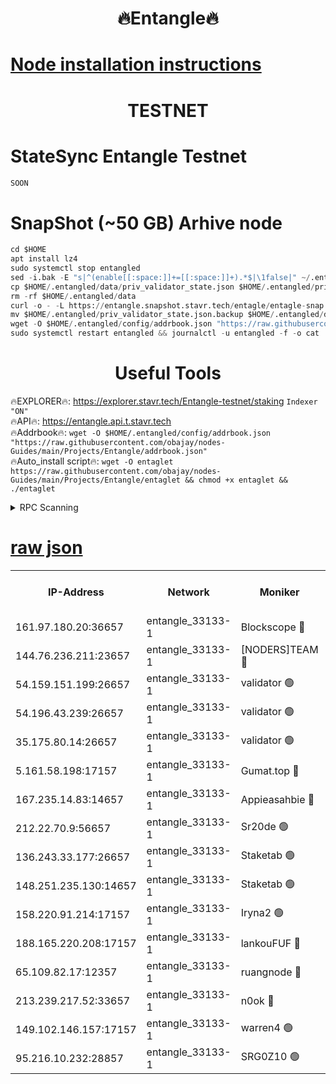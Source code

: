 <h1 align="center"> 🔥Entangle🔥</h1>

[Node installation instructions](https://github.com/obajay/nodes-Guides/tree/main/Projects/Entangle)
=

<h1 align="center"> TESTNET</h1>

# StateSync Entangle Testnet
```python
SOON
```
# SnapShot (~50 GB) Arhive node
```python
cd $HOME
apt install lz4
sudo systemctl stop entangled
sed -i.bak -E "s|^(enable[[:space:]]+=[[:space:]]+).*$|\1false|" ~/.entangled/config/config.toml
cp $HOME/.entangled/data/priv_validator_state.json $HOME/.entangled/priv_validator_state.json.backup
rm -rf $HOME/.entangled/data
curl -o - -L https://entangle.snapshot.stavr.tech/entagle/entagle-snap.tar.lz4 | lz4 -c -d - | tar -x -C $HOME/.entangled --strip-components 2
mv $HOME/.entangled/priv_validator_state.json.backup $HOME/.entangled/data/priv_validator_state.json
wget -O $HOME/.entangled/config/addrbook.json "https://raw.githubusercontent.com/obajay/nodes-Guides/main/Projects/Entangle/addrbook.json"
sudo systemctl restart entangled && journalctl -u entangled -f -o cat
```
 <h1 align="center"> Useful Tools</h1>
 
🔥EXPLORER🔥: https://explorer.stavr.tech/Entangle-testnet/staking        `Indexer "ON"` \
🔥API🔥:      https://entangle.api.t.stavr.tech \
🔥Addrbook🔥: ```wget -O $HOME/.entangled/config/addrbook.json "https://raw.githubusercontent.com/obajay/nodes-Guides/main/Projects/Entangle/addrbook.json"``` \
🔥Auto_install script🔥:  `wget -O entaglet https://raw.githubusercontent.com/obajay/nodes-Guides/main/Projects/Entangle/entaglet && chmod +x entaglet && ./entaglet`


<details>
<summary>RPC Scanning</summary>

<h2 align="center"> We scan nodes in real time every 4 hours. And we provide the final result of RPC endpoints.
We cannot influence the operation of these nodes in any way. </h2>


```python
If Voting Power is higher than 0 --> then the Node is a validator of the network and may be subject to attack and be a potential threat to the chain.
```
```python
We marked such validators with a red symbol
```

</details>

[raw json](https://rpc-check.entangt.stavr.tech/entangt/rpc-entangt-result.json)
=


<table><tr><th>IP-Address</th><th>Network</th><th>Moniker</th><th>Latest Block Height</th><th>Earliest Block Height</th><th>Catching Up</th><th>Voting Power</th><th>Scan Time</th></tr><tr><td>161.97.180.20:36657</td><td>entangle_33133-1</td><td>Blockscope 🔴</td><td>915263</td><td>1</td><td>False</td><td>127596446037095</td><td>2023-12-03T20:44:49.918575388UTC</td></tr><tr><td>144.76.236.211:23657</td><td>entangle_33133-1</td><td>[NODERS]TEAM 🔴</td><td>915267</td><td>1</td><td>False</td><td>47049700500000000</td><td>2023-12-03T20:45:01.622608858UTC</td></tr><tr><td>54.159.151.199:26657</td><td>entangle_33133-1</td><td>validator 🟢</td><td>915269</td><td>1</td><td>False</td><td>0</td><td>2023-12-03T20:45:08.931095455UTC</td></tr><tr><td>54.196.43.239:26657</td><td>entangle_33133-1</td><td>validator 🟢</td><td>915269</td><td>1</td><td>False</td><td>0</td><td>2023-12-03T20:45:09.526408734UTC</td></tr><tr><td>35.175.80.14:26657</td><td>entangle_33133-1</td><td>validator 🟢</td><td>915235</td><td>1</td><td>False</td><td>0</td><td>2023-12-03T20:45:12.866512425UTC</td></tr><tr><td>5.161.58.198:17157</td><td>entangle_33133-1</td><td>Gumat.top 🔴</td><td>915270</td><td>522001</td><td>False</td><td>80934118562062</td><td>2023-12-03T20:45:13.590233522UTC</td></tr><tr><td>167.235.14.83:14657</td><td>entangle_33133-1</td><td>Appieasahbie 🔴</td><td>915269</td><td>531401</td><td>False</td><td>44568809900999996</td><td>2023-12-03T20:45:12.144499265UTC</td></tr><tr><td>212.22.70.9:56657</td><td>entangle_33133-1</td><td>Sr20de 🟢</td><td>915263</td><td>620601</td><td>False</td><td>0</td><td>2023-12-03T20:44:49.350795894UTC</td></tr><tr><td>136.243.33.177:26657</td><td>entangle_33133-1</td><td>Staketab 🟢</td><td>915268</td><td>660001</td><td>False</td><td>0</td><td>2023-12-03T20:45:03.925722111UTC</td></tr><tr><td>148.251.235.130:14657</td><td>entangle_33133-1</td><td>Staketab 🟢</td><td>915263</td><td>660801</td><td>False</td><td>0</td><td>2023-12-03T20:44:49.605695716UTC</td></tr><tr><td>158.220.91.214:17157</td><td>entangle_33133-1</td><td>Iryna2 🟢</td><td>915269</td><td>704001</td><td>False</td><td>0</td><td>2023-12-03T20:45:09.864574410UTC</td></tr><tr><td>188.165.220.208:17157</td><td>entangle_33133-1</td><td>lankouFUF 🔴</td><td>915263</td><td>725001</td><td>False</td><td>141899900000002</td><td>2023-12-03T20:44:54.773883814UTC</td></tr><tr><td>65.109.82.17:12357</td><td>entangle_33133-1</td><td>ruangnode 🔴</td><td>915263</td><td>806001</td><td>False</td><td>146671482790726</td><td>2023-12-03T20:44:50.306981892UTC</td></tr><tr><td>213.239.217.52:33657</td><td>entangle_33133-1</td><td>n0ok 🔴</td><td>915269</td><td>815269</td><td>False</td><td>46574292273662988</td><td>2023-12-03T20:45:08.277670390UTC</td></tr><tr><td>149.102.146.157:17157</td><td>entangle_33133-1</td><td>warren4 🟢</td><td>915267</td><td>822001</td><td>False</td><td>0</td><td>2023-12-03T20:45:01.299946239UTC</td></tr><tr><td>95.216.10.232:28857</td><td>entangle_33133-1</td><td>SRG0Z10 🟢</td><td>915263</td><td>842001</td><td>False</td><td>0</td><td>2023-12-03T20:44:48.926747401UTC</td></tr></table>
